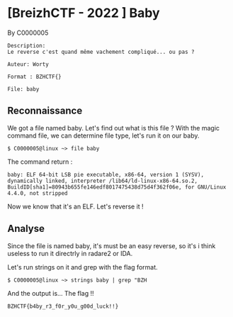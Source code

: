 # [BreizhCTF - 2022 ] Baby

By C0000005


    Description:
    Le reverse c'est quand même vachement compliqué... ou pas ?

    Auteur: Worty

    Format : BZHCTF{}

    File: baby

## Reconnaissance

We got a file named baby. Let's find out what is this file ?
With the magic command file, we can determine file type, let's run it on our baby.

`$ C0000005@linux ~> file baby`

The command return :
```
baby: ELF 64-bit LSB pie executable, x86-64, version 1 (SYSV), dynamically linked, interpreter /lib64/ld-linux-x86-64.so.2, BuildID[sha1]=80943b655fe146edf8017475438d75d4f362f06e, for GNU/Linux 4.4.0, not stripped
```

Now we know that it's an ELF. Let's reverse it !

## Analyse

Since the file is named baby, it's must be an easy reverse, so it's i think useless to run it directrly in radare2 or IDA.

Let's run strings on it and grep with the flag format. 

`$ C0000005@linux ~> strings baby | grep "BZH`

And the output is... The flag !! 

```
BZHCTF{b4by_r3_f0r_y0u_g00d_luck!!}
```


